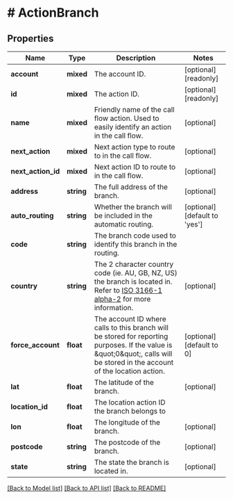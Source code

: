 # # ActionBranch

## Properties

Name | Type | Description | Notes
------------ | ------------- | ------------- | -------------
**account** | **mixed** | The account ID. | [optional] [readonly]
**id** | **mixed** | The action ID. | [optional] [readonly]
**name** | **mixed** | Friendly name of the call flow action. Used to easily identify an action in the call flow. | [optional]
**next_action** | **mixed** | Next action type to route to in the call flow. | [optional]
**next_action_id** | **mixed** | Next action ID to route to in the call flow. | [optional]
**address** | **string** | The full address of the branch. | [optional]
**auto_routing** | **string** | Whether the branch will be included in the automatic routing. | [optional] [default to 'yes']
**code** | **string** | The branch code used to identify this branch in the routing. |
**country** | **string** | The 2 character country code (ie. AU, GB, NZ, US) the branch is located in. Refer to [ISO 3166-1 alpha-2](https://en.wikipedia.org/wiki/ISO_3166-1_alpha-2) for more information. | [optional]
**force_account** | **float** | The account ID where calls to this branch will be stored for reporting purposes. If the value is \&quot;0\&quot;, calls will be stored in the account of the location action. | [optional] [default to 0]
**lat** | **float** | The latitude of the branch. | [optional]
**location_id** | **float** | The location action ID the branch belongs to |
**lon** | **float** | The longitude of the branch. | [optional]
**postcode** | **string** | The postcode of the branch. | [optional]
**state** | **string** | The state the branch is located in. | [optional]

[[Back to Model list]](../../README.md#models) [[Back to API list]](../../README.md#endpoints) [[Back to README]](../../README.md)

